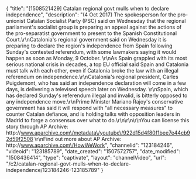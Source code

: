 {
    "title": "[1508521429] Catalan regional govt mulls when to declare independence",
    "description": "(4 Oct 2017) The spokesperson for the pro-unionist Catalan Socialist Party (PSC) said on Wednesday that the regional parliament's socialist group is preparing an appeal against the actions of the pro-separatist government to present to the Spanish Constitutional Court.\r\nCatalonia's regional government said on Wednesday it is preparing to declare the region's independence from Spain following Sunday's contested referendum, with some lawmakers saying it would happen as soon as Monday, 9 October. \r\nAs Spain grappled with its most serious national crisis in decades, a top EU official said Spain and Catalonia must talk with each other, even if Catalonia broke the law with an illegal referendum on independence.\r\nCatalonia's regional president, Carles Puigdemont, who has said an independence declaration will come in a few days, is delivering a televised speech later on Wednesday. \r\nSpain, which has declared Sunday's referendum illegal and invalid, is bitterly opposed to any independence move.\r\nPrime Minister Mariano Rajoy's conservative government has said it will respond with \"all necessary measures\" to counter Catalan defiance, and is holding talks with opposition leaders in Madrid to forge a consensus over what to do.\r\n\r\n\r\nYou can license this story through AP Archive: http:\/\/www.aparchive.com\/metadata\/youtube\/922d15d4f80f1bee7e44cb92d59f2508 \r\nFind out more about AP Archive: http:\/\/www.aparchive.com\/HowWeWork",
    "channelid": "123184246",
    "videoid": "123185789",
    "date_created": "1507572757",
    "date_modified": "1508436414",
    "type": "captivate",
    "layout": "channelVideo",
    "url": "\/c2\/catalan-regional-govt-mulls-when-to-declare-independence\/123184246-123185789"
}